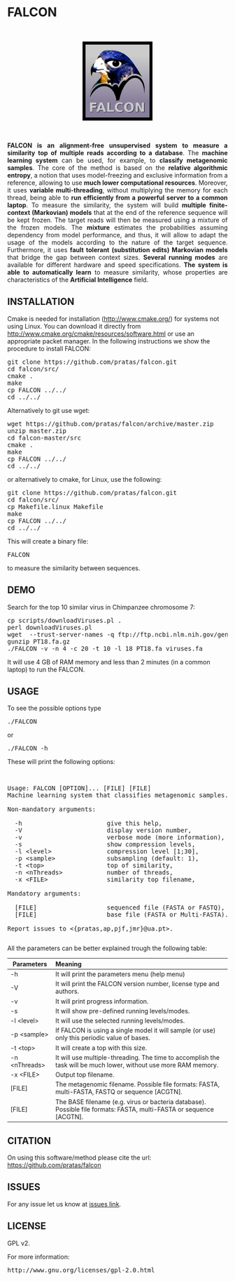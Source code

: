 # FALCON #

<br>
<p align="center"><img src="/logo.png" 
alt="FALCON" width="160" height="180" border="0" /></p>
<br>

<p align="justify">
<b>FALCON is an alignment-free unsupervised system to measure a similarity top of multiple reads according to a database</b>. The <b>machine learning system</b> can be used, for example, to <b>classify metagenomic samples</b>. The core of the method is based on the <b>relative algorithmic entropy</b>, a notion that uses model-freezing and exclusive information from a reference, allowing to use <b>much lower computational resources</b>. Moreover, it uses <b>variable multi-threading</b>, without multiplying the memory for each thread, being able to <b>run efficiently from a powerful server to a common laptop</b>. To measure the similarity, the system will build <b>multiple finite-context (Markovian) models</b> that at the end of the reference sequence will be kept frozen. The target reads will then be measured using a mixture of the frozen models. The <b>mixture</b> estimates the probabilities assuming dependency from model performance, and thus, it will allow to adapt the usage of the models according to the nature of the target sequence. Furthermore, it uses <b>fault tolerant (substitution edits) Markovian models</b> that bridge the gap between context sizes. <b>Several running modes</b> are available for different hardware and speed specifications. <b>The system is able to automatically learn</b> to measure similarity, whose properties are characteristics of the <b>Artificial Intelligence</b> field.
</p>

## INSTALLATION ##

Cmake is needed for installation (http://www.cmake.org/) for systems not using Linux. You can download it directly from http://www.cmake.org/cmake/resources/software.html or use an appropriate packet manager. In the following instructions we show the procedure to install FALCON:
<pre>
git clone https://github.com/pratas/falcon.git
cd falcon/src/
cmake .
make
cp FALCON ../../
cd ../../
</pre>
Alternatively to git use wget:
<pre>
wget https://github.com/pratas/falcon/archive/master.zip
unzip master.zip
cd falcon-master/src
cmake .
make
cp FALCON ../../
cd ../../
</pre>
or alternatively to cmake, for Linux, use the following:
<pre>
git clone https://github.com/pratas/falcon.git
cd falcon/src/
cp Makefile.linux Makefile
make
cp FALCON ../../
cd ../../
</pre>
This will create a binary file: 
<pre>
FALCON 
</pre>
to measure the similarity between sequences.

## DEMO ##

Search for the top 10 similar virus in Chimpanzee chromosome 7:
<pre>
cp scripts/downloadViruses.pl .
perl downloadViruses.pl
wget  --trust-server-names -q ftp://ftp.ncbi.nlm.nih.gov/genomes/Pan_troglodytes/CHR_18/ptr_ref_Pan_troglodytes-2.1.4_chr18.fa.gz -O PT18.fa.gz
gunzip PT18.fa.gz
./FALCON -v -n 4 -c 20 -t 10 -l 18 PT18.fa viruses.fa
</pre>
It will use 4 GB of RAM memory and less than 2 minutes (in a common laptop) to run the FALCON.

## USAGE ##

To see the possible options type
<pre>
./FALCON
</pre>
or
<pre>
./FALCON -h
</pre>
These will print the following options:
<pre>
<p>
Usage: FALCON [OPTION]... [FILE] [FILE]                                  
Machine learning system that classifies metagenomic samples.                      
                                                                         
Non-mandatory arguments:                                                 
                                                                         
  -h                       give this help,                               
  -V                       display version number,                       
  -v                       verbose mode (more information),              
  -s                       show compression levels,                       
  -l &#60level&#62               compression level [1;30],                     
  -p &#60sample&#62              subsampling (default: 1),                     
  -t &#60top&#62                 top of similarity,                            
  -n &#60nThreads&#62            number of threads,                            
  -x &#60FILE&#62                similarity top filename,                      
                                                                         
Mandatory arguments:                                                     
                                                                         
  [FILE]                   sequenced file (FASTA or FASTQ),              
  [FILE]                   base file (FASTA or Multi-FASTA).             
                                                                         
Report issues to &#60{pratas,ap,pjf,jmr}@ua.pt&#62.
</pre>
All the parameters can be better explained trough the following table:

| Parameters          | Meaning                                                     |
|---------------------|:------------------------------------------------------------|
| -h                  | It will print the parameters menu (help menu)                                        |
| -V                  | It will print the FALCON version number, license type and authors.    |
| -v                  | It will print progress information.    |
| -s                  | It will show pre-defined running levels/modes.    |
| -l &#60;level&#62;    | It will use the selected running levels/modes.    |
| -p &#60;sample&#62;   | If FALCON is using a single model it will sample (or use) only this periodic value of bases.    |
| -t &#60;top&#62;      | It will create a top with this size.              |
| -n &#60;nThreads&#62; | It will use multiple-threading. The time to accomplish the task will be much lower, without use more RAM memory.                   |
| -x &#60;FILE&#62;     | Output top filename. |
| [FILE]           | The metagenomic filename. Possible file formats: FASTA, multi-FASTA, FASTQ or sequence [ACGTN]. |
| [FILE]           | The BASE filename (e.g. virus or bacteria database). Possible file formats: FASTA, multi-FASTA or sequence [ACGTN]. |

## CITATION ##

On using this software/method please cite the url: https://github.com/pratas/falcon

## ISSUES ##

For any issue let us know at [issues link](https://github.com/pratas/falcon/issues).

## LICENSE ##

GPL v2.

For more information:
<pre>http://www.gnu.org/licenses/gpl-2.0.html</pre>
